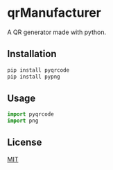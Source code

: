# qrManufacturer
A QR generator made with python.

## Installation

```bash
pip install pyqrcode
pip install pypng
```

## Usage

```python
import pyqrcode
import png
```

## License

[MIT](https://choosealicense.com/licenses/mit/)
